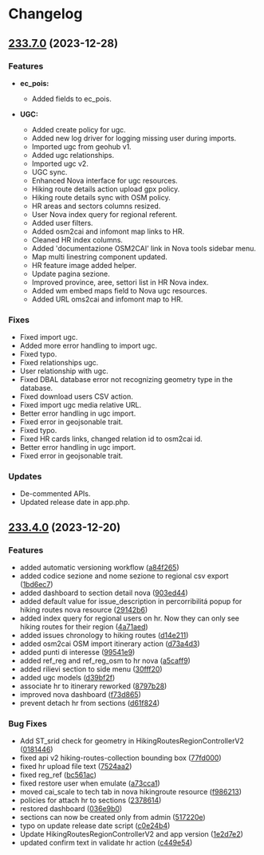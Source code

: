 # Changelog

## [233.7.0](https://github.com/webmappsrl/osm2cai/compare/v233.4.1...v233.7.0) (2023-12-28)


### Features

- **ec_pois:**
  - Added fields to ec_pois.

- **UGC:**
  - Added create policy for ugc.
  - Added new log driver for logging missing user during imports.
  - Imported ugc from geohub v1.
  - Added ugc relationships.
  - Imported ugc v2.
  - UGC sync.
  - Enhanced Nova interface for ugc resources.
  - Hiking route details action upload gpx policy.
  - Hiking route details sync with OSM policy.
  - HR areas and sectors columns resized.
  - User Nova index query for regional referent.
  - Added user filters.
  - Added osm2cai and infomont map links to HR.
  - Cleaned HR index columns.
  - Added 'documentazione OSM2CAI' link in Nova tools sidebar menu.
  - Map multi linestring component updated.
  - HR feature image added helper.
  - Update pagina sezione.
  - Improved province, aree, settori list in HR Nova index.
  - Added wm embed maps field to Nova ugc resources.
  - Added URL oms2cai and infomont map to HR.

### Fixes

- Fixed import ugc.
- Added more error handling to import ugc.
- Fixed typo.
- Fixed relationships ugc.
- User relationship with ugc.
- Fixed DBAL database error not recognizing geometry type in the database.
- Fixed download users CSV action.
- Fixed import ugc media relative URL.
- Better error handling in ugc import.
- Fixed error in geojsonable trait.
- Fixed typo.
- Fixed HR cards links, changed relation id to osm2cai id.
- Better error handling in ugc import.
- Fixed error in geojsonable trait.

### Updates

- De-commented APIs.
- Updated release date in app.php.

## [233.4.0](https://github.com/webmappsrl/osm2cai/compare/v233.3.2...v233.4.0) (2023-12-20)


### Features

* added automatic versioning workflow ([a84f265](https://github.com/webmappsrl/osm2cai/commit/a84f26543d39c84ae47b97287ad78380346f4f41))
* added codice sezione and nome sezione to regional csv export ([1bd6ec7](https://github.com/webmappsrl/osm2cai/commit/1bd6ec752e09c151862d0bfee05aad80af8a36ee))
* added dashboard to section detail nova ([903ed44](https://github.com/webmappsrl/osm2cai/commit/903ed44e416bcd4667e5f907fd7d385fce8382f1))
* added default value for issue_description in percorribilitá popup for hiking routes nova resource ([29142b6](https://github.com/webmappsrl/osm2cai/commit/29142b62306b4e6b9045a0965189effab27b5f55))
* added index query for regional users on hr. Now they can only see hiking routes for their region ([4a71aed](https://github.com/webmappsrl/osm2cai/commit/4a71aed488d21e8ad277514af4e7ba5af6ab40fa))
* added issues chronology to hiking routes ([d14e211](https://github.com/webmappsrl/osm2cai/commit/d14e211b984c86aef9497e8c42ecb71d4a6a631b))
* added osm2cai OSM import itinerary action ([d73a4d3](https://github.com/webmappsrl/osm2cai/commit/d73a4d35bfc35ce2256fa74e5857bd551a7680fa))
* added punti di interesse ([99541e9](https://github.com/webmappsrl/osm2cai/commit/99541e935f1d06c4dc203a16ad2fde2ec60ae837))
* added ref_reg and ref_reg_osm to hr nova ([a5caff9](https://github.com/webmappsrl/osm2cai/commit/a5caff99607f36fa330d9c1f48419a3c36d52c28))
* added rilievi section to side menu ([30fff20](https://github.com/webmappsrl/osm2cai/commit/30fff20aebc742cac2f895a8be203c7d8c7a4140))
* added ugc models ([d39bf2f](https://github.com/webmappsrl/osm2cai/commit/d39bf2f9e3bc15c3a6992edef47491fe21d6f73a))
* associate hr to itinerary reworked ([8797b28](https://github.com/webmappsrl/osm2cai/commit/8797b28ed22af120de2574efeb87624d4a515aae))
* improved nova dashboard ([f73d865](https://github.com/webmappsrl/osm2cai/commit/f73d8653f1c0385cc6b3ea7a32f22405cad41e0a))
* prevent detach hr from sections ([d61f824](https://github.com/webmappsrl/osm2cai/commit/d61f824cd31fcc52b4d7a98ef908dd3a3a9f3502))


### Bug Fixes

* Add ST_srid check for geometry in HikingRoutesRegionControllerV2 ([0181446](https://github.com/webmappsrl/osm2cai/commit/0181446a0347f5ee7435d62a39275a8603ffd512))
* fixed api v2 hiking-routes-collection bounding box ([77fd000](https://github.com/webmappsrl/osm2cai/commit/77fd000cf55c5fd121d81a3d5515cdc449fb52c9))
* fixed hr upload file text ([7524aa2](https://github.com/webmappsrl/osm2cai/commit/7524aa223fa36161d2c8199db2e5f09fc28014f3))
* fixed reg_ref ([bc561ac](https://github.com/webmappsrl/osm2cai/commit/bc561ac7503f75eba22b13305e767486a96de7d9))
* fixed restore user when emulate ([a73cca1](https://github.com/webmappsrl/osm2cai/commit/a73cca13435b89e60cc9bd986aaba444bb86d88b))
* moved cai_scale to tech tab in nova hikingroute resource ([f986213](https://github.com/webmappsrl/osm2cai/commit/f986213aa697e8d5297e1730892b5d3cd80c2577))
* policies for attach hr to sections ([2378614](https://github.com/webmappsrl/osm2cai/commit/23786147be2bdec846994ab9d7217c736e80ac65))
* restored dashboard ([036e9b0](https://github.com/webmappsrl/osm2cai/commit/036e9b0949acc83b17102cbfaef99d59d8a593ce))
* sections can now be created only from admin ([517220e](https://github.com/webmappsrl/osm2cai/commit/517220ee508ab1ec047640247dba5e79181ea266))
* typo on update release date script ([c0e24b4](https://github.com/webmappsrl/osm2cai/commit/c0e24b471e1c6d051e68c886a87a823b1acb7f0f))
* Update HikingRoutesRegionControllerV2 and app version ([1e2d7e2](https://github.com/webmappsrl/osm2cai/commit/1e2d7e26e38fde54de8627c926f60eb17770858e))
* updated confirm text in validate hr action ([c449e54](https://github.com/webmappsrl/osm2cai/commit/c449e54d6547151e5e8c762c9bee50eeb10cb8ef))
